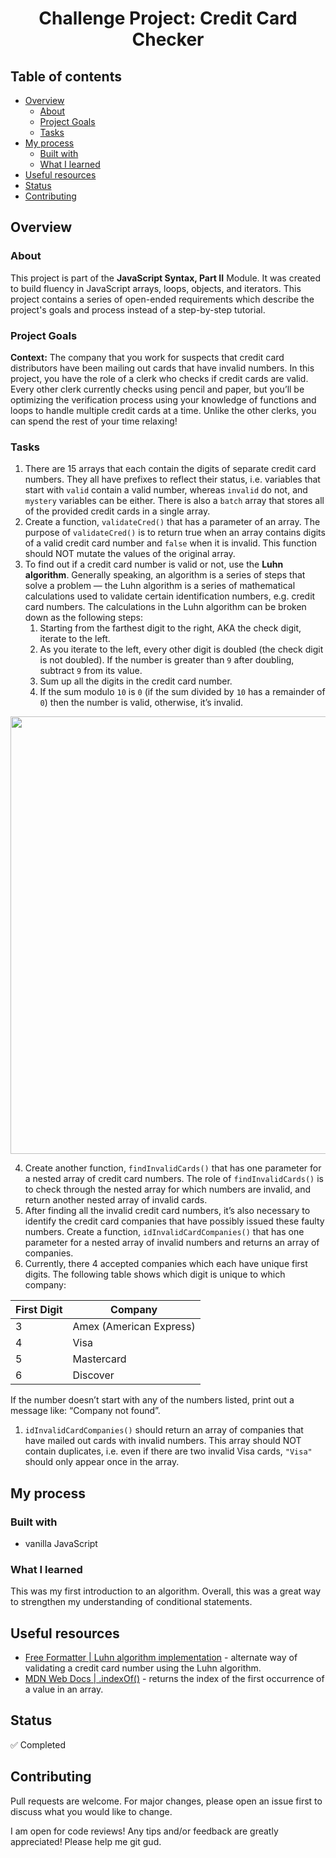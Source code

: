 <h1 align="center">Challenge Project: Credit Card Checker</h1>

## Table of contents <!-- omit in toc -->

- [Overview](#overview)
  - [About](#about)
  - [Project Goals](#project-goals)
  - [Tasks](#tasks)
- [My process](#my-process)
  - [Built with](#built-with)
  - [What I learned](#what-i-learned)
- [Useful resources](#useful-resources)
- [Status](#status)
- [Contributing](#contributing)

## Overview

### About

This project is part of the **JavaScript Syntax, Part II** Module. It was created to build fluency in JavaScript arrays, loops, objects, and iterators. This project contains a series of open-ended requirements which describe the project's goals and process instead of a step-by-step tutorial.

### Project Goals

**Context:** The company that you work for suspects that credit card distributors have been mailing out cards that have invalid numbers. In this project, you have the role of a clerk who checks if credit cards are valid. Every other clerk currently checks using pencil and paper, but you’ll be optimizing the verification process using your knowledge of functions and loops to handle multiple credit cards at a time. Unlike the other clerks, you can spend the rest of your time relaxing!

### Tasks

1. There are 15 arrays that each contain the digits of separate credit card numbers. They all have prefixes to reflect their status, i.e. variables that start with `valid` contain a valid number, whereas `invalid` do not, and `mystery` variables can be either. There is also a `batch` array that stores all of the provided credit cards in a single array.
2. Create a function, `validateCred()` that has a parameter of an array. The purpose of `validateCred()` is to return true when an array contains digits of a valid credit card number and `false` when it is invalid. This function should NOT mutate the values of the original array.
3. To find out if a credit card number is valid or not, use the **Luhn algorithm**. Generally speaking, an algorithm is a series of steps that solve a problem — the Luhn algorithm is a series of mathematical calculations used to validate certain identification numbers, e.g. credit card numbers. The calculations in the Luhn algorithm can be broken down as the following steps:
   1. Starting from the farthest digit to the right, AKA the check digit, iterate to the left.
   2. As you iterate to the left, every other digit is doubled (the check digit is not doubled). If the number is greater than `9` after doubling, subtract `9` from its value.
   3. Sum up all the digits in the credit card number.
   4. If the sum modulo `10` is `0` (if the sum divided by `10` has a remainder of `0`) then the number is valid, otherwise, it’s invalid.

<p align=center>
  <img src="https://content.codecademy.com/PRO/independent-practice-projects/credit-card-checker/diagrams/cc%20validator%20diagram%201.svg" width=700/>
</p>

4. Create another function, `findInvalidCards()` that has one parameter for a nested array of credit card numbers. The role of `findInvalidCards()` is to check through the nested array for which numbers are invalid, and return another nested array of invalid cards.
5. After finding all the invalid credit card numbers, it’s also necessary to identify the credit card companies that have possibly issued these faulty numbers. Create a function, `idInvalidCardCompanies()` that has one parameter for a nested array of invalid numbers and returns an array of companies.
6. Currently, there 4 accepted companies which each have unique first digits. The following table shows which digit is unique to which company:

| First Digit | Company                 |
| ----------- | ----------------------- |
| 3           | Amex (American Express) |
| 4           | Visa                    |
| 5           | Mastercard              |
| 6           | Discover                |

If the number doesn’t start with any of the numbers listed, print out a message like: “Company not found”.

1. `idInvalidCardCompanies()` should return an array of companies that have mailed out cards with invalid numbers. This array should NOT contain duplicates, i.e. even if there are two invalid Visa cards, `"Visa"` should only appear once in the array.

## My process

### Built with

- vanilla JavaScript

### What I learned

This was my first introduction to an algorithm. Overall, this was a great way to strengthen my understanding of conditional statements.

## Useful resources

- [Free Formatter | Luhn algorithm implementation](https://www.freeformatter.com/credit-card-number-generator-validator.html#howToValidate) - alternate way of validating a credit card number using the Luhn algorithm.
- [MDN Web Docs | .indexOf()](https://developer.mozilla.org/en-US/docs/Web/JavaScript/Reference/Global_Objects/Array/indexOf) - returns the index of the first occurrence of a value in an array.

## Status

:white_check_mark: Completed

## Contributing

Pull requests are welcome. For major changes, please open an issue first to discuss what you would like to change.

I am open for code reviews! Any tips and/or feedback are greatly appreciated! Please help me git gud.
